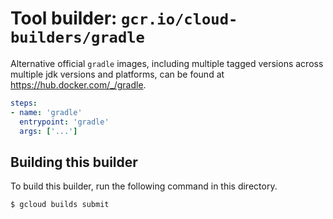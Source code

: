 # Tool builder: `gcr.io/cloud-builders/gradle`

Alternative official `gradle` images, including multiple tagged versions
across multiple jdk versions and platforms, can be found at
https://hub.docker.com/_/gradle.

```yaml
steps:
- name: 'gradle'
  entrypoint: 'gradle'
  args: ['...']
```

## Building this builder

To build this builder, run the following command in this directory.

    $ gcloud builds submit
